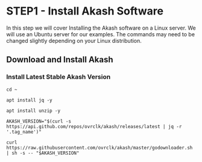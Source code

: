 # STEP1 - Install Akash Software



In this step we will cover Installing the Akash software on a Linux server.  We will use an Ubuntu server for our examples.  The commands may need to be changed slightly depending on your Linux distribution.

## Download and Install Akash

### Install Latest Stable Akash Version

```
cd ~

apt install jq -y

apt install unzip -y

AKASH_VERSION="$(curl -s https://api.github.com/repos/ovrclk/akash/releases/latest | jq -r '.tag_name')"

curl https://raw.githubusercontent.com/ovrclk/akash/master/godownloader.sh | sh -s -- "$AKASH_VERSION"
```

